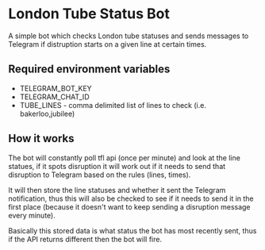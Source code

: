 # London Tube Status Bot
A simple bot which checks London tube statuses and sends messages to Telegram if distruption starts on a given line at certain times.

## Required environment variables
* TELEGRAM_BOT_KEY
* TELEGRAM_CHAT_ID
* TUBE_LINES - comma delimited list of lines to check (i.e. bakerloo,jubilee)

## How it works
The bot will constantly poll tfl api (once per minute) and look at the line statues, if it spots disruption it will work out if it needs to send that disruption to Telegram based on the rules (lines, times).

It will then store the line statuses and whether it sent the Telegram notification, thus this will also be checked to see if it needs to send it in the first place (because it doesn't want to keep sending a disruption message every minute).

Basically this stored data is what status the bot has most recently sent, thus if the API returns different then the bot will fire.
